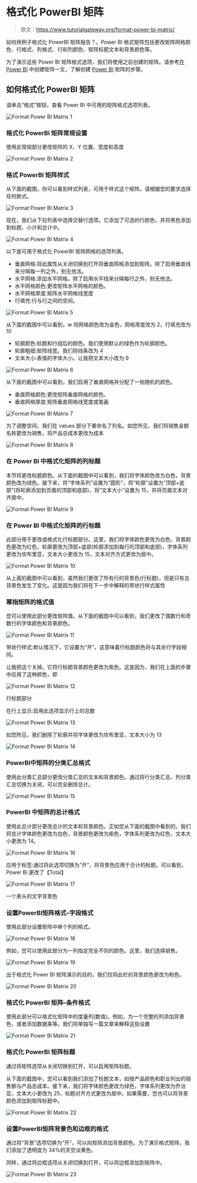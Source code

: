 # 格式化 PowerBI 矩阵

> 原文：<https://www.tutorialgateway.org/format-power-bi-matrix/>

如何用例子格式化 PowerBI 矩阵报告？。Power BI 格式矩阵包括更改矩阵网格颜色、行格式、列格式、行和列颜色、矩阵标题文本和背景颜色等。

为了演示这些 Power BI 矩阵格式选项，我们将使用之前创建的矩阵。请参考[在 Power BI](https://www.tutorialgateway.org/create-a-matrix-in-power-bi/) 中创建矩阵一文，了解创建 [Power BI](https://www.tutorialgateway.org/power-bi-tutorial/) 矩阵的步骤。

## 如何格式化 PowerBI 矩阵

请单击“格式”按钮，查看 Power BI 中可用的矩阵格式选项列表。

![Format Power BI Matrix 1](img/30bf506fae918e3b554b1dc24f591c97.png)

### 格式化 PowerBI 矩阵常规设置

使用此常规部分更改矩阵的 X、Y 位置、宽度和高度

![Format Power BI Matrix 2](img/6c38cf32c924268ad27070d0ca5569d9.png)

### 格式 PowerBI 矩阵样式

从下面的截图，你可以看到样式列表，可用于样式这个矩阵。请根据您的要求选择任何款式。

![Format Power BI Matrix 3](img/e5d2b84992a95142a178a3ecd4be56c4.png)

现在，我们从下拉列表中选择交替行选项。它添加了可选的行颜色，并将黑色添加到标题、小计和总计中。

![Format Power BI Matrix 4](img/439265fdde5799d9ef302c7cbaf1415c.png)

以下是可用于格式化 PowerBI 矩阵网格的选项列表。

*   垂直网格:将此属性从关闭切换到打开将垂直网格添加到矩阵。除了启用垂直线来分隔每一列之外，别无他法。
*   水平网格:添加水平网格。除了启用水平线来分隔每行之外，别无他法。
*   水平网格颜色:更改矩阵水平网格的颜色。
*   水平网格厚度:矩阵水平网格线宽度
*   行填充:行与行之间的空间。

![Format Power BI Matrix 5](img/53ed8b55d99e179c6012daf376de2bea.png)

从下面的截图中可以看到，w 将网格颜色改为金色，网格厚度改为 2，行填充改为 10

*   轮廓颜色:标题和行组后的颜色。我们使用默认的绿色作为轮廓颜色。
*   轮廓粗细:矩阵线宽。我们将线条改为 4
*   文本大小:表值的字体大小。让我把文本大小改为 9

![Format Power BI Matrix 6](img/77fcb801c6c5b5d53fec317e54e6792a.png)

从下面的截图中可以看到，我们启用了垂直网格并分配了一些随机的颜色。

*   垂直网格颜色:更改矩阵垂直网格的颜色。
*   垂直网格厚度:矩阵垂直网格线宽度或笔画

![Format Power BI Matrix 7](img/73a3ed7949812d376f0cd148bd8c1f70.png)

为了调整空间，我们在 values 部分下重命名了列名。如您所见，我们将销售金额名称更改为销售，将产品总成本更改为成本

![Format Power BI Matrix 8](img/40748e902f0f55a741e483c2f636931a.png)

### 在 Power BI 中格式化矩阵的列标题

本节将更改标题颜色。从下面的截图中可以看到，我们将字体颜色改为白色，背景颜色改为绿色。接下来，将“字体系列”设置为“圆形”，将“轮廓”设置为“顶部+底部”(将轮廓添加到页眉的顶部和底部)，将“文本大小”设置为 15，并将页眉文本对齐居中。

![Format Power BI Matrix 9](img/61cb605cda411957b6eafc6de8b6402e.png)

### 在 Power BI 中格式化矩阵的行标题

此部分用于更改或格式化行标题部分。这里，我们将字体颜色更改为白色，背景颜色更改为红色，轮廓更改为顶部+底部(轮廓添加到每行的顶部和底部)，字体系列更改为坎布里亚，文本大小更改为 15，文本对齐方式更改为居中。

![Format Power BI Matrix 10](img/ace7577c49f59555d5893aa1600eb82d.png)

从上面的截图中可以看到，虽然我们更改了所有行的背景色(行标题)，但是只有总背景色发生了变化。这是因为我们将在下一步中解释的带状行样式属性

### 幂指矩阵的格式值

您可以使用此部分更改矩阵值。从下面的截图中可以看到，我们更改了偶数行和奇数行的字体颜色和背景颜色。

![Format Power BI Matrix 11](img/d5420d027eeecf76f3e4b5da9ebe8e9a.png)

带状行样式:默认情况下，它设置为“开”。这意味着行标题颜色将与其余行字段相同。

让我把这个关掉。它将行标题背景颜色更改为紫色。这是因为，我们在上面的步骤中应用了这种颜色，即

![Format Power BI Matrix 12](img/b2b9154b15082e7c4431c5faed671716.png)

行标题部分

在行上显示:启用此选项显示行上的总数

![Format Power BI Matrix 13](img/c3da3b192c5b83570dc74873fdecd1ac.png)

如您所见，我们删除了轮廓并将字体更改为坎布里亚，文本大小为 13

![Format Power BI Matrix 14](img/a2bc46c667482ec7db28a9f95afcd946.png)

### PowerBI中矩阵的分类汇总格式

使用此分类汇总部分更改分类汇总的文本和背景颜色。通过将行分类汇总、列分类汇总切换为关闭，可以完全删除总计。

![Format Power BI Matrix 15](img/214df70bf9d0a26f790234939509043a.png)

### PowerBI 中矩阵的总计格式

使用此总计部分更改总计的文本和背景颜色。正如您从下面的截图中看到的，我们将总计字体颜色更改为白色，背景颜色更改为紫色，字体系列更改为红色，文本大小更改为 14。

![Format Power BI Matrix 16](img/3011f62c746dbb34aed809bad0dca48d.png)

应用于标签:通过将此选项切换为“开”，将背景色应用于合计的标题。可以看到，Power Bi 更改了【Total】

![Format Power BI Matrix 17](img/9c3d092ab26931816430f8456685bf94.png)

一个表头的文字背景色

### 设置PowerBI矩阵格式–字段格式

使用此部分设置矩阵中单个列的格式。

![Format Power BI Matrix 18](img/3d7fee28afaf68fb735c8b064a80bbc4.png)

例如，您可以使用此部分为一列指定完全不同的颜色。这里，我们选择销售。

![Format Power BI Matrix 19](img/6c2ad3852cbd643fde8f5cfa1632c420.png)

出于格式化 Power BI 矩阵演示的目的，我们仅将此栏的背景颜色更改为粉色。

![Format Power BI Matrix 20](img/1fce226b019f81fa6f5f4beadf476326.png)

### 格式化 PowerBI 矩阵–条件格式

使用此部分可以格式化矩阵中的度量列(数值)。例如，为一个完整的列添加背景色，或者添加数据条等。我们将单独写一篇文章来解释这些设置

![Format Power BI Matrix 21](img/7ee8ec29f9a010e667d431a9b9d0fd3a.png)

### 格式化 PowerBI 矩阵标题

通过将矩阵选项从关闭切换到打开，可以启用矩阵标题。

从下面的截图中，您可以看到我们添加了标题文本，如按产品颜色和职业列出的销售额与产品总成本。接下来，我们将字体颜色更改为绿色，字体系列更改为乔治亚，文本大小更改为 25，标题对齐方式更改为居中。如果需要，您也可以将背景颜色添加到矩阵标题中。

![Format Power BI Matrix 22](img/a1c529282fdf7c38639df8ec598ebaa5.png)

### 设置PowerBI矩阵背景色和边框的格式

通过将“背景”选项切换为“开”，可以向矩阵添加背景颜色。为了演示格式矩阵，我们添加了透明度为 34%的天空淡黄色。

同样，通过将边框选项从关闭切换到打开，可以将边框添加到矩阵中。

![Format Power BI Matrix 23](img/162df873ab321fc9f18060ae6fece223.png)